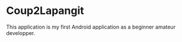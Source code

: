 Coup2Lapangit
=============

This application is my first Android application as a beginner amateur developper.
